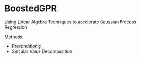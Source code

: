 # BoostedGPR
Using Linear Algebra Techniques to accelerate Gaussian Process Regression

Methods
- Preconditionig
- Singular Value Decomposition
